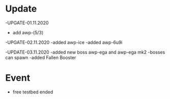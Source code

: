 # Update

-UPGATE-01.11.2020


- add awp-(5/3)


-UPGATE-02.11.2020
-added awp-ice
-added awp-6u9i


-UPDATE-03.11.2020
-added new boss awp-ega and awp-ega mk2
-bosses can spawn
-added Fallen Booster

# Event
- free testbed ended
